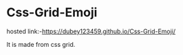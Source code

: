 # Css-Grid-Emoji
hosted link:-https://dubey123459.github.io/Css-Grid-Emoji/

It is made from css grid.

